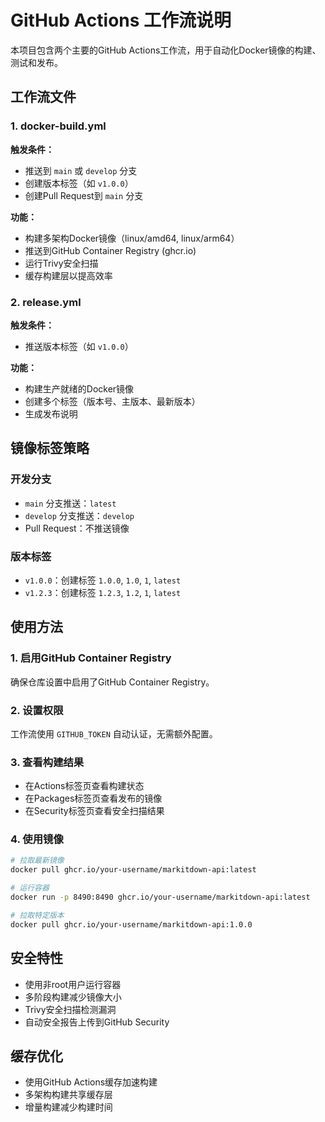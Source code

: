 # GitHub Actions 工作流说明

本项目包含两个主要的GitHub Actions工作流，用于自动化Docker镜像的构建、测试和发布。

## 工作流文件

### 1. docker-build.yml
**触发条件：**
- 推送到 `main` 或 `develop` 分支
- 创建版本标签（如 `v1.0.0`）
- 创建Pull Request到 `main` 分支

**功能：**
- 构建多架构Docker镜像（linux/amd64, linux/arm64）
- 推送到GitHub Container Registry (ghcr.io)
- 运行Trivy安全扫描
- 缓存构建层以提高效率

### 2. release.yml
**触发条件：**
- 推送版本标签（如 `v1.0.0`）

**功能：**
- 构建生产就绪的Docker镜像
- 创建多个标签（版本号、主版本、最新版本）
- 生成发布说明

## 镜像标签策略

### 开发分支
- `main` 分支推送：`latest`
- `develop` 分支推送：`develop`
- Pull Request：不推送镜像

### 版本标签
- `v1.0.0`：创建标签 `1.0.0`, `1.0`, `1`, `latest`
- `v1.2.3`：创建标签 `1.2.3`, `1.2`, `1`, `latest`

## 使用方法

### 1. 启用GitHub Container Registry
确保仓库设置中启用了GitHub Container Registry。

### 2. 设置权限
工作流使用 `GITHUB_TOKEN` 自动认证，无需额外配置。

### 3. 查看构建结果
- 在Actions标签页查看构建状态
- 在Packages标签页查看发布的镜像
- 在Security标签页查看安全扫描结果

### 4. 使用镜像
```bash
# 拉取最新镜像
docker pull ghcr.io/your-username/markitdown-api:latest

# 运行容器
docker run -p 8490:8490 ghcr.io/your-username/markitdown-api:latest

# 拉取特定版本
docker pull ghcr.io/your-username/markitdown-api:1.0.0
```

## 安全特性

- 使用非root用户运行容器
- 多阶段构建减少镜像大小
- Trivy安全扫描检测漏洞
- 自动安全报告上传到GitHub Security

## 缓存优化

- 使用GitHub Actions缓存加速构建
- 多架构构建共享缓存层
- 增量构建减少构建时间
